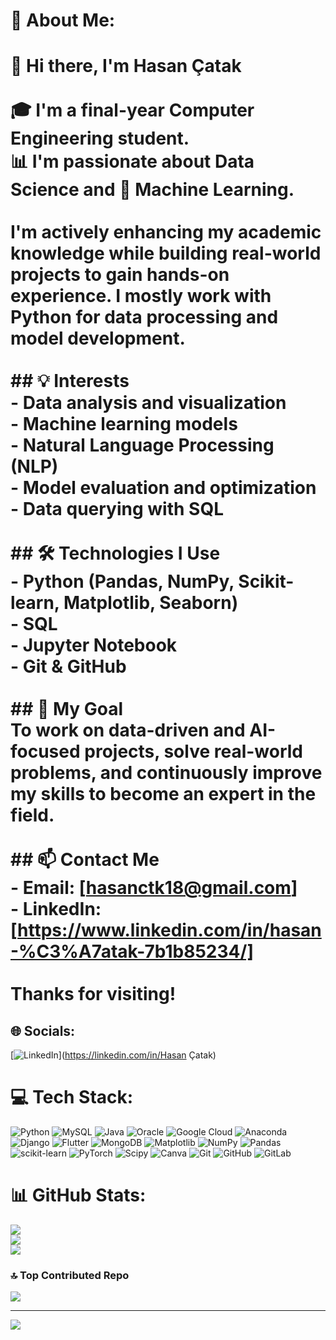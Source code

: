 # 💫 About Me:
# 👋 Hi there, I'm Hasan Çatak<br><br>🎓 I'm a final-year Computer Engineering student.  <br>📊 I'm passionate about Data Science and 🤖 Machine Learning.<br><br>I'm actively enhancing my academic knowledge while building real-world projects to gain hands-on experience. I mostly work with Python for data processing and model development.<br><br>## 💡 Interests<br>- Data analysis and visualization  <br>- Machine learning models  <br>- Natural Language Processing (NLP)  <br>- Model evaluation and optimization  <br>- Data querying with SQL  <br><br>## 🛠️ Technologies I Use<br>- Python (Pandas, NumPy, Scikit-learn, Matplotlib, Seaborn)  <br>- SQL  <br>- Jupyter Notebook  <br>- Git & GitHub  <br><br>## 📌 My Goal<br>To work on data-driven and AI-focused projects, solve real-world problems, and continuously improve my skills to become an expert in the field.<br><br>## 📫 Contact Me<br>- Email: [hasanctk18@gmail.com]  <br>- LinkedIn: [https://www.linkedin.com/in/hasan-%C3%A7atak-7b1b85234/]<br><br>Thanks for visiting!<br>


## 🌐 Socials:
[![LinkedIn](https://img.shields.io/badge/LinkedIn-%230077B5.svg?logo=linkedin&logoColor=white)](https://linkedin.com/in/Hasan Çatak) 

# 💻 Tech Stack:
![Python](https://img.shields.io/badge/python-3670A0?style=for-the-badge&logo=python&logoColor=ffdd54) ![MySQL](https://img.shields.io/badge/mysql-4479A1.svg?style=for-the-badge&logo=mysql&logoColor=white) ![Java](https://img.shields.io/badge/java-%23ED8B00.svg?style=for-the-badge&logo=openjdk&logoColor=white) ![Oracle](https://img.shields.io/badge/Oracle-F80000?style=for-the-badge&logo=oracle&logoColor=white) ![Google Cloud](https://img.shields.io/badge/GoogleCloud-%234285F4.svg?style=for-the-badge&logo=google-cloud&logoColor=white) ![Anaconda](https://img.shields.io/badge/Anaconda-%2344A833.svg?style=for-the-badge&logo=anaconda&logoColor=white) ![Django](https://img.shields.io/badge/django-%23092E20.svg?style=for-the-badge&logo=django&logoColor=white) ![Flutter](https://img.shields.io/badge/Flutter-%2302569B.svg?style=for-the-badge&logo=Flutter&logoColor=white) ![MongoDB](https://img.shields.io/badge/MongoDB-%234ea94b.svg?style=for-the-badge&logo=mongodb&logoColor=white) ![Matplotlib](https://img.shields.io/badge/Matplotlib-%23ffffff.svg?style=for-the-badge&logo=Matplotlib&logoColor=black) ![NumPy](https://img.shields.io/badge/numpy-%23013243.svg?style=for-the-badge&logo=numpy&logoColor=white) ![Pandas](https://img.shields.io/badge/pandas-%23150458.svg?style=for-the-badge&logo=pandas&logoColor=white) ![scikit-learn](https://img.shields.io/badge/scikit--learn-%23F7931E.svg?style=for-the-badge&logo=scikit-learn&logoColor=white) ![PyTorch](https://img.shields.io/badge/PyTorch-%23EE4C2C.svg?style=for-the-badge&logo=PyTorch&logoColor=white) ![Scipy](https://img.shields.io/badge/SciPy-%230C55A5.svg?style=for-the-badge&logo=scipy&logoColor=%white) ![Canva](https://img.shields.io/badge/Canva-%2300C4CC.svg?style=for-the-badge&logo=Canva&logoColor=white) ![Git](https://img.shields.io/badge/git-%23F05033.svg?style=for-the-badge&logo=git&logoColor=white) ![GitHub](https://img.shields.io/badge/github-%23121011.svg?style=for-the-badge&logo=github&logoColor=white) ![GitLab](https://img.shields.io/badge/gitlab-%23181717.svg?style=for-the-badge&logo=gitlab&logoColor=white)
# 📊 GitHub Stats:
![](https://github-readme-stats.vercel.app/api?username=hasanctk&theme=dark&hide_border=true&include_all_commits=false&count_private=false)<br/>
![](https://nirzak-streak-stats.vercel.app/?user=hasanctk&theme=dark&hide_border=true)<br/>
![](https://github-readme-stats.vercel.app/api/top-langs/?username=hasanctk&theme=dark&hide_border=true&include_all_commits=false&count_private=false&layout=compact)

### 🔝 Top Contributed Repo
![](https://github-contributor-stats.vercel.app/api?username=hasanctk&limit=5&theme=dark&combine_all_yearly_contributions=true)

---
[![](https://visitcount.itsvg.in/api?id=hasanctk&icon=0&color=0)](https://visitcount.itsvg.in)

<!-- Proudly created with GPRM ( https://gprm.itsvg.in ) -->
